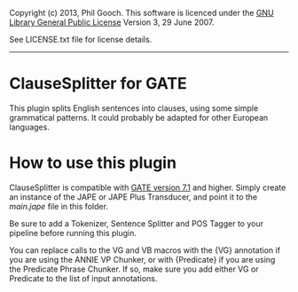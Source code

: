 Copyright (c) 2013, Phil Gooch. 
This software is licenced under the [GNU Library General Public License](http://www.gnu.org/copyleft/gpl.html) Version 3, 29 June 2007.

See LICENSE.txt file for license details.

* * * *


ClauseSplitter for GATE
================================================

This plugin splits English sentences into clauses, using some simple grammatical patterns. It could probably be adapted for other European languages.

How to use this plugin
=======================

ClauseSplitter is compatible with [GATE version 7.1](http://www.gate.ac.uk/) and higher. Simply create an instance of the JAPE or JAPE Plus Transducer, and point it to the _main.jape_ file in this folder.

Be sure to add a Tokenizer, Sentence Splitter and POS Tagger to your pipeline before running this plugin.

You can replace calls to the VG and VB macros with the {VG} annotation if you are using the ANNIE VP Chunker, or with {Predicate} if you are using the Predicate Phrase Chunker. If so, make sure you add either VG or Predicate to the list of input annotations.

